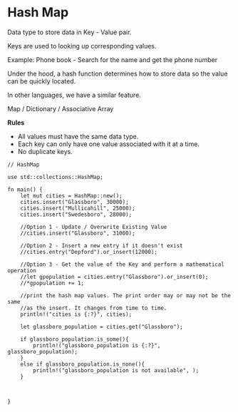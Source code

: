 # Hash Map

Data type to store data in Key - Value pair.

Keys are used to looking up corresponding values.

Example: Phone book - Search for the name and get the phone number

Under the hood, a hash function determines how to store data so the value can be quickly located.

In other languages, we have a similar feature.

Map / Dictionary / Associative Array

**Rules**

* All values must have the same data type.
* Each key can only have one value associated with it at a time.
* No duplicate keys.

```
// HashMap

use std::collections::HashMap;

fn main() {
    let mut cities = HashMap::new();
    cities.insert("Glassboro", 30000);
    cities.insert("Mullicahill", 25000);
    cities.insert("Swedesboro", 28000);
    
    //Option 1 - Update / Overwrite Existing Value
    //cities.insert("Glassboro", 31000);
    
    //Option 2 - Insert a new entry if it doesn't exist
    //cities.entry("Depford").or_insert(12000);
    
    //Option 3 - Get the value of the Key and perform a mathematical operation
    //let gpopulation = cities.entry("Glassboro").or_insert(0);
    //*gpopulation += 1;
    
    //print the hash map values. The print order may or may not be the same
    //as the insert. It changes from time to time.
    println!("cities is {:?}", cities);

    let glassboro_population = cities.get("Glassboro");
    
    if glassboro_population.is_some(){
        println!("glassboro_population is {:?}", glassboro_population);
    }
    else if glassboro_population.is_none(){
        println!("glassboro_population is not available", );
    }

    
    
}
```
